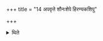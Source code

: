 +++
title = "14 अपवृत्ते शौनःशेपे हिरण्यकशिपु"

+++

<details><summary>थिते</summary>

अपवृत्ते शौनःशेपे हिरण्यकशिपु होत्रे ददाति । हिरण्यकूर्चावध्वर्यवे । अभिषेचनीयौ च रुक्मौ १४
</details>
